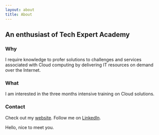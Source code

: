 ```yaml
---
layout: about
title: About
---
```


## An enthusiast of Tech Expert Academy

### Why

I require knowledge to profer solutions to challenges and services associated with Cloud computing by delivering IT resources on demand over the Internet. 

### What

I am interested in the three months intensive training on Cloud solutions.

### Contact

Check out my [website](bofia-tokunbo.github.io). Follow me on [LinkedIn](https://ng.linkedin.com/in/bofia-tokunbo-8ab10366).

Hello, nice to meet you.
